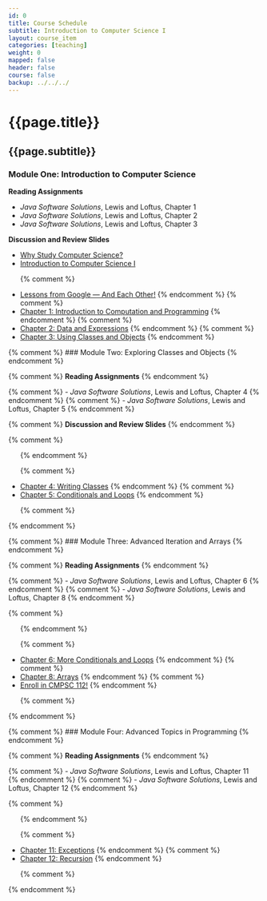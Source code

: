 ```yaml
---
id: 0
title: Course Schedule
subtitle: Introduction to Computer Science I
layout: course_item
categories: [teaching]
weight: 0
mapped: false
header: false
course: false
backup: ../../../
---
```


# {{page.title}}

## {{page.subtitle}}

### Module One: Introduction to Computer Science

**Reading Assignments**

- <em>Java Software Solutions</em>, Lewis and Loftus, Chapter 1
- <em>Java Software Solutions</em>, Lewis and Loftus, Chapter 2
- <em>Java Software Solutions</em>, Lewis and Loftus, Chapter 3

**Discussion and Review Slides**

<ul>

<li> <a target="_blank" href ="{{site.baseurl}}teaching/cs111F2016/provide/slides/cs111_whystudycomputerscience.html">Why Study Computer Science?</a>
<li> <a target="_blank" href ="{{site.baseurl}}teaching/cs111F2016/provide/slides/cs111_introduction.html">Introduction to Computer Science I</a>

{% comment %} <li> <a target="_blank" href ="{{site.baseurl}}teaching/cs111F2016/provide/slides/cs111_lessons_from_google.html">Lessons from Google &mdash; And Each Other!</a> {% endcomment %}
{% comment %} <li> <a target="_blank" href ="{{site.baseurl}}teaching/cs111F2016/provide/slides/cs111_chapter1.html">Chapter 1: Introduction to Computation and Programming</a> {% endcomment %}
{% comment %} <li> <a target="_blank" href ="{{site.baseurl}}teaching/cs111F2016/provide/slides/cs111_chapter2.html">Chapter 2: Data and Expressions</a> {% endcomment %}
{% comment %} <li> <a target="_blank" href ="{{site.baseurl}}teaching/cs111F2016/provide/slides/cs111_chapter3.html">Chapter 3: Using Classes and Objects</a> {% endcomment %}

</ul>

{% comment %} ### Module Two: Exploring Classes and Objects {% endcomment %}

{% comment %} **Reading Assignments** {% endcomment %}

{% comment %} - <em>Java Software Solutions</em>, Lewis and Loftus, Chapter 4 {% endcomment %}
{% comment %} - <em>Java Software Solutions</em>, Lewis and Loftus, Chapter 5 {% endcomment %}

{% comment %} **Discussion and Review Slides** {% endcomment %}

{% comment %} <ul> {% endcomment %}

{% comment %} <li> <a target="_blank" href ="{{site.baseurl}}teaching/cs111F2016/provide/slides/cs111_chapter4.html">Chapter 4: Writing Classes</a> {% endcomment %}
{% comment %} <li> <a target="_blank" href ="{{site.baseurl}}teaching/cs111F2016/provide/slides/cs111_chapter5.html">Chapter 5: Conditionals and Loops</a> {% endcomment %}

{% comment %} </ul> {% endcomment %}

{% comment %} ### Module Three: Advanced Iteration and Arrays {% endcomment %}

{% comment %} **Reading Assignments** {% endcomment %}

{% comment %} - <em>Java Software Solutions</em>, Lewis and Loftus, Chapter 6 {% endcomment %}
{% comment %} - <em>Java Software Solutions</em>, Lewis and Loftus, Chapter 8 {% endcomment %}

{% comment %} <ul> {% endcomment %}

{% comment %}   <li> <a target="_blank" href ="{{site.baseurl}}teaching/cs111F2016/provide/slides/cs111_chapter6.html">Chapter 6: More Conditionals and Loops</a> {% endcomment %}
{% comment %}   <li> <a target="_blank" href ="{{site.baseurl}}teaching/cs111F2016/provide/slides/cs111_chapter8.html">Chapter 8: Arrays</a> {% endcomment %}
{% comment %}   <li> <a target="_blank" href ="{{site.baseurl}}teaching/cs111F2016/provide/slides/cs111_advertise112.html">Enroll in CMPSC 112!</a> {% endcomment %}

{% comment %} </ul> {% endcomment %}

{% comment %} ### Module Four: Advanced Topics in Programming {% endcomment %}

{% comment %} **Reading Assignments** {% endcomment %}

{% comment %} - <em>Java Software Solutions</em>, Lewis and Loftus, Chapter 11 {% endcomment %}
{% comment %} - <em>Java Software Solutions</em>, Lewis and Loftus, Chapter 12 {% endcomment %}

{% comment %} <ul> {% endcomment %}

{% comment %}   <li> <a target="_blank" href ="{{site.baseurl}}teaching/cs111F2016/provide/slides/cs111_chapter11.html">Chapter 11: Exceptions</a> {% endcomment %}
{% comment %}   <li> <a target="_blank" href ="{{site.baseurl}}teaching/cs111F2016/provide/slides/cs111_chapter12.html">Chapter 12: Recursion</a> {% endcomment %}

{% comment %} </ul> {% endcomment %}

